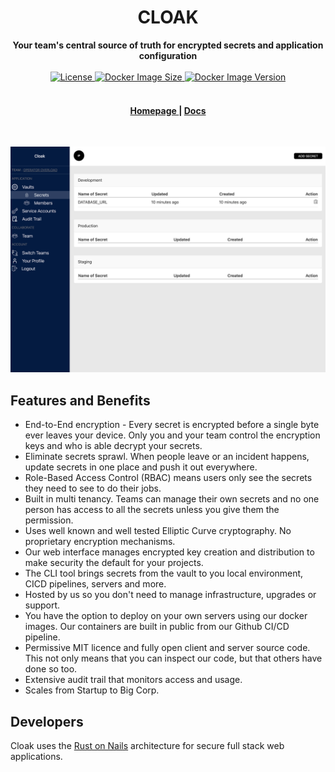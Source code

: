 <h1 align="center">CLOAK</h1>
<div align="center">
 <strong>
   Your team's central source of truth for encrypted secrets and application configuration
 </strong>
</div>

<br />


<div align="center">
  <!-- License -->
  <a href="https://github.com/purton-tech/cloak#License">
    <img src="https://img.shields.io/badge/License-MIT-blue?style=flat-square" alt="License">
  </a>
  <a href="https://hub.docker.com/repository/docker/purtontech/cloak-server">
    <img src="https://img.shields.io/docker/image-size/purtontech/cloak-server" alt="Docker Image Size">
  </a>
  <a href="https://hub.docker.com/repository/docker/purtontech/cloak-server">
    <img src="https://img.shields.io/docker/v/purtontech/cloak-server" alt="Docker Image Version">
  </a>
</div>

<br />

<div align="center">
  <h4>
    <a href="https://cloak.software">
      Homepage
    </a>
    <span> | </span>
    <a href="https://cloak.software/developers/">
      Docs
    </a>
  </h4>
</div>

<br />

![Alt text](www/static/secrets-screenshot.png "Secrets Screenshot")

## Features and Benefits

* End-to-End encryption - Every secret is encrypted before a single byte ever leaves your device. Only you and your team control the encryption keys and who is able decrypt your secrets.
* Eliminate secrets sprawl. When people leave or an incident happens, update secrets in one place and push it out everywhere.
* Role-Based Access Control (RBAC) means users only see the secrets they need to see to do their jobs.
* Built in multi tenancy. Teams can manage their own secrets and no one person has access to all the secrets unless you give them the permission.
* Uses well known and well tested Elliptic Curve cryptography. No proprietary encryption mechanisms.
* Our web interface manages encrypted key creation and distribution to make security the default for your projects.
* The CLI tool brings secrets from the vault to you local environment, CICD pipelines, servers and more.
* Hosted by us so you don't need to manage infrastructure, upgrades or support.
* You have the option to deploy on your own servers using our docker images. Our containers are built in public from our Github CI/CD pipeline.
* Permissive MIT licence and fully open client and server source code. This not only means that you can inspect our code, but that others have done so too.
* Extensive audit trail that monitors access and usage.
* Scales from Startup to Big Corp.

## Developers

Cloak uses the [Rust on Nails](https://rust-on-nails.com/) architecture for secure full stack web applications.
